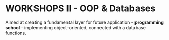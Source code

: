 # WORKSHOPS II - OOP & Databases

Aimed at creating a fundamental layer for future application - <b> programming school</b> -  implementing object-oriented, connected with a database functions. 
